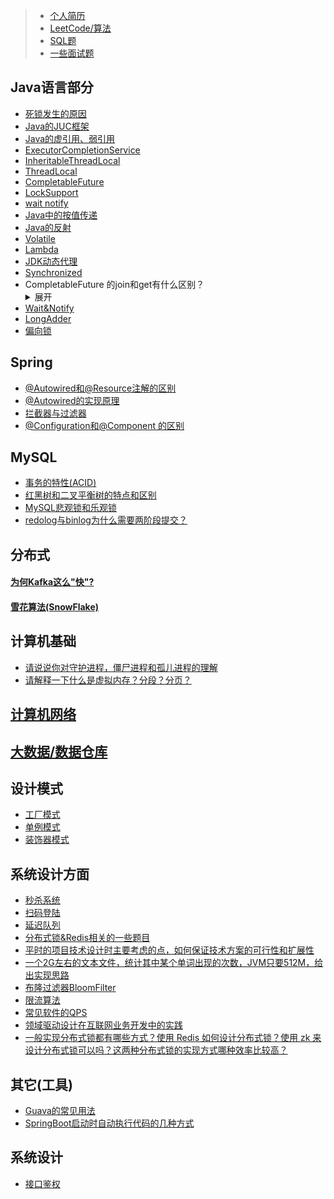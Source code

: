 > - [个人简历](https://github.com/suxiongwei/without-me/blob/main/src/main/java/com/sxw/learn/leetcode/%E7%AE%80%E5%8E%86.md)
> - [LeetCode/算法](https://github.com/suxiongwei/without-me/blob/main/doc/LeetCode.md)
> - [SQL题](https://github.com/suxiongwei/without-me/blob/main/doc/SQL.md)
> - [一些面试题](https://github.com/suxiongwei/without-me/blob/main/doc/interview.md)

## Java语言部分
- [死锁发生的原因](https://github.com/suxiongwei/without-me/blob/main/src/main/java/com/sxw/learn/juc/lock/DeadLockSample.java)
- [Java的JUC框架](https://github.com/suxiongwei/without-me/tree/main/src/main/java/com/sxw/learn/juc)
- [Java的虚引用、弱引用](https://github.com/suxiongwei/without-me/blob/main/src/main/java/com/sxw/learn/jvm/ref/package-info.java)
- [ExecutorCompletionService](https://github.com/suxiongwei/without-me/blob/main/src/main/java/com/sxw/learn/thread/ExecutorCompletionServiceTest.java)
- [InheritableThreadLocal](https://github.com/suxiongwei/without-me/blob/main/src/main/java/com/sxw/learn/thread/InheritableThreadLocalTest.java)
- [ThreadLocal](https://github.com/suxiongwei/without-me/blob/main/src/main/java/com/sxw/learn/thread/ThreadLocalDemo.java)
- [CompletableFuture](https://github.com/suxiongwei/without-me/blob/main/src/main/java/com/sxw/learn/juc/future/CompletableFutureApiDemo.java)
- [LockSupport](https://github.com/suxiongwei/without-me/blob/main/src/main/java/com/sxw/learn/juc/lock/LockSupportDemo.java)
- [wait notify](https://github.com/suxiongwei/without-me/blob/main/src/main/java/com/sxw/learn/thread/TestSleepAndWait.java)
- [Java中的按值传递](https://github.com/suxiongwei/without-me/blob/main/src/main/java/com/sxw/learn/base/CallByValue.java)
- [Java的反射](https://github.com/suxiongwei/without-me/blob/main/src/main/java/com/sxw/learn/reflect/ReflectTest.java)
- [Volatile](https://github.com/suxiongwei/without-me/blob/main/src/main/java/com/sxw/learn/jmm/VolatileDemo.java)
- [Lambda](https://github.com/suxiongwei/without-me/blob/main/src/main/java/com/sxw/learn/jvm/lambda/LambdaTest.java)
- [JDK动态代理](https://github.com/suxiongwei/without-me/tree/main/src/main/java/com/sxw/learn/design/proxy)
- [Synchronized](https://github.com/suxiongwei/without-me/tree/main/src/main/java/com/sxw/learn/sync)
- CompletableFuture 的join和get有什么区别？
    <details>
    <summary>展开</summary>
      join()方法抛出的是uncheck异常（即RuntimeException),不会强制开发者抛出<br/>
      get()方法抛出的是经过检查的异常，ExecutionException, InterruptedException 需要用户手动处理（抛出或者 try catch）<br/>
    </details>
- [Wait&Notify](https://github.com/suxiongwei/without-me/blob/main/src/main/java/com/sxw/learn/thread/WaitNotifyCase.java)
- [LongAdder](https://github.com/suxiongwei/without-me/blob/main/src/main/java/com/sxw/learn/juc/cas/LongAdderDemo.java)
- [偏向锁](https://github.com/suxiongwei/without-me/blob/main/src/main/java/com/sxw/learn/sync/SynchronizedDemo.java)

## Spring
- [@Autowired和@Resource注解的区别](https://github.com/suxiongwei/without-me/blob/main/doc/%40Autowired%E5%92%8C%40Resource%E6%B3%A8%E8%A7%A3%E7%9A%84%E5%8C%BA%E5%88%AB.md)
- [@Autowired的实现原理](https://github.com/suxiongwei/without-me/blob/main/doc/%40Autowired%E7%9A%84%E5%AE%9E%E7%8E%B0%E5%8E%9F%E7%90%86.md)
- [拦截器与过滤器](https://github.com/suxiongwei/without-me/blob/main/doc/FILTERANDINTERCEPTOR.md)
- [@Configuration和@Component 的区别](https://github.com/suxiongwei/without-me/blob/main/doc/ConfigurationAndComponent.md)



## MySQL
- [事务的特性(ACID)](https://github.com/suxiongwei/without-me/blob/main/src/main/java/com/sxw/learn/leetcode/md/%E6%95%B0%E6%8D%AE%E5%BA%93ACID%E5%9B%9B%E5%A4%A7%E7%89%B9%E6%80%A7.md)
- [红黑树和二叉平衡树的特点和区别](https://github.com/suxiongwei/without-me/blob/main/src/main/java/com/sxw/learn/leetcode/tree/%E4%BA%8C%E5%8F%89%E6%9F%A5%E6%89%BE%E6%A0%91%26%E5%B9%B3%E8%A1%A1%E4%BA%8C%E5%8F%89%E6%A0%91%26%E7%BA%A2%E9%BB%91%E6%A0%91%26B-%E6%A0%91%26B%2B%E6%A0%91%E6%80%A7%E8%83%BD%E5%AF%B9%E6%AF%94.md)
- [MySQL悲观锁和乐观锁](https://github.com/suxiongwei/without-me/blob/main/src/main/java/com/sxw/learn/leetcode/md/MySQL%E6%82%B2%E8%A7%82%E9%94%81%E5%92%8C%E4%B9%90%E8%A7%82%E9%94%81.md)
- [redolog与binlog为什么需要两阶段提交？](https://github.com/suxiongwei/without-me/blob/main/src/main/java/com/sxw/learn/leetcode/md/redolog%E4%B8%8Ebinlog%E4%B8%BA%E4%BB%80%E4%B9%88%E9%9C%80%E8%A6%81%E4%B8%A4%E9%98%B6%E6%AE%B5%E6%8F%90%E4%BA%A4%EF%BC%9F.md)

## 分布式
#### [为何Kafka这么"快"?](https://github.com/suxiongwei/without-me/blob/main/src/main/java/com/sxw/learn/leetcode/md/%E4%B8%BA%E4%BD%95Kafka%E8%BF%99%E4%B9%88%22%E5%BF%AB%22%EF%BC%9F.md)
#### [雪花算法(SnowFlake)](https://github.com/suxiongwei/without-me/blob/main/src/main/java/com/sxw/learn/leetcode/md/%E9%9B%AA%E8%8A%B1%E7%AE%97%E6%B3%95(SnowFlake).md)


## 计算机基础
- [请说说你对守护进程，僵尸进程和孤儿进程的理解](https://github.com/suxiongwei/without-me/blob/main/src/main/java/com/sxw/learn/leetcode/md/%E5%AE%88%E6%8A%A4%E8%BF%9B%E7%A8%8B%E3%80%81%E5%83%B5%E5%B0%B8%E8%BF%9B%E7%A8%8B%E5%92%8C%E5%AD%A4%E5%84%BF%E8%BF%9B%E7%A8%8B%E7%9A%84%E7%90%86%E8%A7%A3.md)
- [请解释一下什么是虚拟内存？分段？分页？](https://github.com/suxiongwei/without-me/blob/main/src/main/java/com/sxw/learn/leetcode/md/%E8%99%9A%E6%8B%9F%E5%86%85%E5%AD%98.md)

## [计算机网络](https://github.com/suxiongwei/without-me/blob/main/doc/Computer-Network.md)

## [大数据/数据仓库](https://github.com/suxiongwei/without-me/blob/main/doc/dw.md)


## 设计模式
- [工厂模式](https://github.com/suxiongwei/without-me/tree/main/src/main/java/com/sxw/learn/design/factory)
- [单例模式](https://github.com/suxiongwei/without-me/tree/main/src/main/java/com/sxw/learn/design/singleton)
- [装饰器模式](https://github.com/suxiongwei/without-me/tree/main/src/main/java/com/sxw/learn/design/decorator)

## 系统设计方面
- [秒杀系统](https://github.com/suxiongwei/without-me/blob/main/doc/SECONDS_KILL_DESIGN.md)
- [扫码登陆](https://github.com/suxiongwei/without-me/blob/main/doc/SCAN_LOGIN.md)
- [延迟队列](https://github.com/suxiongwei/without-me/blob/main/doc/DELAY_QUEUE.md)
- [分布式锁&Redis相关的一些题目](https://github.com/suxiongwei/without-me/blob/main/doc/DISTRIBUTED_LOCK.md)
- [平时的项目技术设计时主要考虑的点，如何保证技术方案的可行性和扩展性]()
- [一个2G左右的文本文件，统计其中某个单词出现的次数，JVM只要512M，给出实现思路]()
- [布隆过滤器BloomFilter](https://github.com/suxiongwei/without-me/blob/main/src/main/java/com/sxw/learn/guava/BloomFilterDemo.java)
- [限流算法](https://github.com/suxiongwei/without-me/blob/main/src/main/java/com/sxw/learn/guava/RateLimiterTest.java)
- [常见软件的QPS](https://github.com/suxiongwei/without-me/blob/main/doc/%E5%B8%B8%E8%A7%81%E8%BD%AF%E4%BB%B6%E7%9A%84QPS.md)
- [领域驱动设计在互联网业务开发中的实践](https://tech.meituan.com/2017/12/22/ddd-in-practice.html)
- [一般实现分布式锁都有哪些方式？使用 Redis 如何设计分布式锁？使用 zk 来设计分布式锁可以吗？这两种分布式锁的实现方式哪种效率比较高？](https://github.com/doocs/advanced-java/blob/main/docs/distributed-system/distributed-lock-redis-vs-zookeeper.md)

## 其它(工具)
- [Guava的常见用法](https://github.com/suxiongwei/without-me/blob/main/src/main/java/com/sxw/learn/guava/GuavaTest.java)
- [SpringBoot启动时自动执行代码的几种方式](https://github.com/suxiongwei/without-me/blob/main/src/main/java/com/sxw/learn/spring/startrun/package-info.java)

## 系统设计
- [接口鉴权](https://github.com/suxiongwei/without-me/blob/main/src/main/java/com/sxw/learn/auth/AuthUtils.java)


